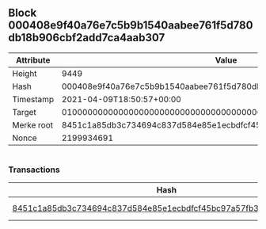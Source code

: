 ## Block 000408e9f40a76e7c5b9b1540aabee761f5d780db18b906cbf2add7ca4aab307

Attribute | Value
--- | ---
Height | 9449
Hash | 000408e9f40a76e7c5b9b1540aabee761f5d780db18b906cbf2add7ca4aab307
Timestamp | 2021-04-09T18:50:57+00:00
Target | 0100000000000000000000000000000000000000000000000000000000000000
Merke root | 8451c1a85db3c734694c837d584e85e1ecbdfcf45bc97a57fb311dd46a71ad6f
Nonce | 2199934691

```

```

### Transactions

Hash | Amount
--- | ---
[8451c1a85db3c734694c837d584e85e1ecbdfcf45bc97a57fb311dd46a71ad6f](8451c1a85db3c734694c837d584e85e1ecbdfcf45bc97a57fb311dd46a71ad6f.md) | 10.00000000 SKEPTI 
